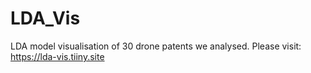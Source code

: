 # LDA_Vis
LDA model visualisation of 30 drone patents we analysed. 
Please visit: https://lda-vis.tiiny.site

